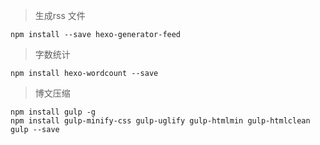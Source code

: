 > 生成rss 文件
```
npm install --save hexo-generator-feed
```
> 字数统计
```
npm install hexo-wordcount --save
```
> 博文压缩
```
npm install gulp -g
npm install gulp-minify-css gulp-uglify gulp-htmlmin gulp-htmlclean gulp --save
```